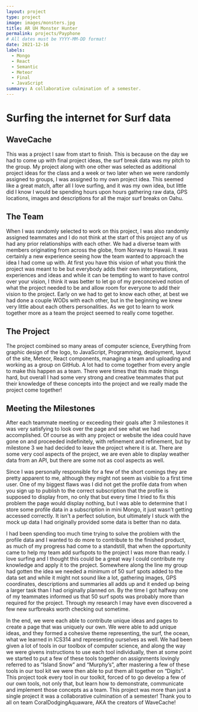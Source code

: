 ```yaml
---
layout: project
type: project
image: images/monsters.jpg
title: AR UH Monster Hunter
permalink: projects/Payphone
# All dates must be YYYY-MM-DD format!
date: 2021-12-16
labels:
  - Mongo
  - React
  - Semantic
  - Meteor
  - Final
  - JavaScript
summary: A collaborative culmination of a semester.
---
```


<H1>Surfing the internet for Surf data</H1>
<H2>WaveCache</H2>

This was a project I saw from start to finish.  This is because on the day we had to come up with final project ideas, the surf break data was my pitch to the group.  My project along with one other was selected as additional project ideas for the class and a week or two later when we were randomly assigned to groups, I was assigned to my own project idea.  This seemed like a great match, after all I love surfing, and it was my own idea, but little did I know I would be spending hours upon hours gathering raw data, GPS locations, images and descriptions for all the major surf breaks on Oahu.

<H2>The Team</H2>

When I was randomly selected to work on this project, I was also randomly assigned teammates and I do not think at the start of this project any of us had any prior relationships with each other.  We had a diverse team with members originating from across the globe, from Norway to Hawaii.  It was certainly a new experience seeing how the team wanted to approach the idea I had come up with.  At first you have this vision of what you think the project was meant to be but everybody adds their own interpretations, experiences and ideas and while it can be tempting to want to have control over your vision, I think it was better to let go of my preconceived notion of what the project needed to be and allow room for everyone to add their vision to the project.  Early on we had to get to know each other, at best we had done a couple WODs with each other, but in the beginning we knew very little about each others personalities.  As we got to learn to work together more as a team the project seemed to really come together.

<H2>The Project</H2>

The project combined so many areas of computer science,  Everything from graphic design of the logo, to JavaScript, Programming, deployment, layout of the site, Meteor, React components, managing a team and uploading and working as a group on GitHub.  A lot had to come together from every angle to make this happen as a team.  There were times that this made things hard, but overall I had some very strong and creative teammates that put their knowledge of these concepts into the project and we really made the project come together!

<H2>Meeting the Milestones</H2>

After each teammate meeting or exceeding their goals after 3 milestones it was very satisfying to look over the page and see what we had accomplished.  Of course as with any project or website the idea could have gone on and proceeded indefinitely, with refinement and refinement, but by milestone 3 we had decided to leave the project where it is at.  There are some very cool aspects of the project, we are even able to display weather data from an API, but there are some not as cool aspects as well.

Since I was personally responsible for a few of the short comings they are pretty apparent to me, although they might not seem as visible to a first time user.  One of my biggest flaws was I did not get the profile data from when you sign up to publish to the correct subscription that the profile is supposed to display from, no only that but every time I tried to fix this problem the page would display nothing, but I was able to determine that I store some profile data in a subscription in mini Mongo, it just wasn’t getting accessed correctly.   It isn't a perfect solution, but ultimately I stuck with the mock up data I had originally provided some data is better than no data.

I had been spending too much time trying to solve the problem with the profile data and I wanted to do more to contribute to the finished product, as much of my progress had come to a standstill, that when the opportunity came to help my team add surfspots to the project I was more than ready.  I love surfing  and I thought this could be a great way I could contribute my knowledge and apply it to the project.  Somewhere along the line my group had gotten the idea we needed a minimum of 50 surf spots added to the data set and while it might not sound like a lot, gathering images, GPS coordinates, descriptions and summaries all adds up and it ended up being a larger task than I had originally planned on.  By the time I got halfway one of my teammates informed us that 50 surf spots was probably more than required for the project.  Through my research I may have even discovered a few new surfbreaks worth checking out sometime.

In the end, we were each able to contribute unique ideas and pages to create a page that was uniquely our own.  We were able to add unique ideas, and they formed a cohesive theme representing, the surf, the ocean, what we learned in ICS314 and representing ourselves as well.  We had been given a lot of tools in our toolbox of computer science, and along the way we were givens instructions to use each tool individually,  then at some point we started to put a few of these tools together on assignments lovingly referred to as “Island Snow”  and “Murphy’s”, after mastering a few of these tools in our tool kit we were then able to put them all together on “Digits”.  This project took every tool in our toolkit, forced of to go develop a few of our own tools, not only that, but learn how to demonstrate, communicate and implement those concepts as a team.  This project was more than just a single project it was a collaborative culmination of a semester!
Thank you to all on team CoralDodgingAquaware, AKA the creators of WaveCache! 

